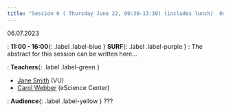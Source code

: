 ```yaml
---
title: "Session 6 ( Thursday June 22, 09:30-13:30) (includes lunch)  Organizing your data and software with a reproducible workflow"
---
```


06.07.2023

: **11:00 - 16:00**{: .label .label-blue } **SURF**{: .label .label-purple }
: The abstract for this session can be written here...

: **Teachers**{: .label .label-green }
- [Jane Smith](#) (VU)
- [Carol Webber](#) (eScience Center)

: **Audience**{: .label .label-yellow } ???
